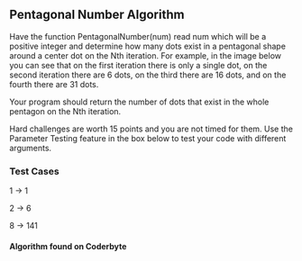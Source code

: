 ## Pentagonal Number Algorithm
Have the function PentagonalNumber(num) read num which will be a positive integer and determine how many dots exist in a pentagonal shape around a center dot on the Nth iteration. For example, in the image below you can see that on the first iteration there is only a single dot, on the second iteration there are 6 dots, on the third there are 16 dots, and on the fourth there are 31 dots.

Your program should return the number of dots that exist in the whole pentagon on the Nth iteration. 

Hard challenges are worth 15 points and you are not timed for them. Use the Parameter Testing feature in the box below to test your code with different arguments.

### Test Cases

1 -> 1

2 -> 6

8 -> 141


#### Algorithm found on Coderbyte
